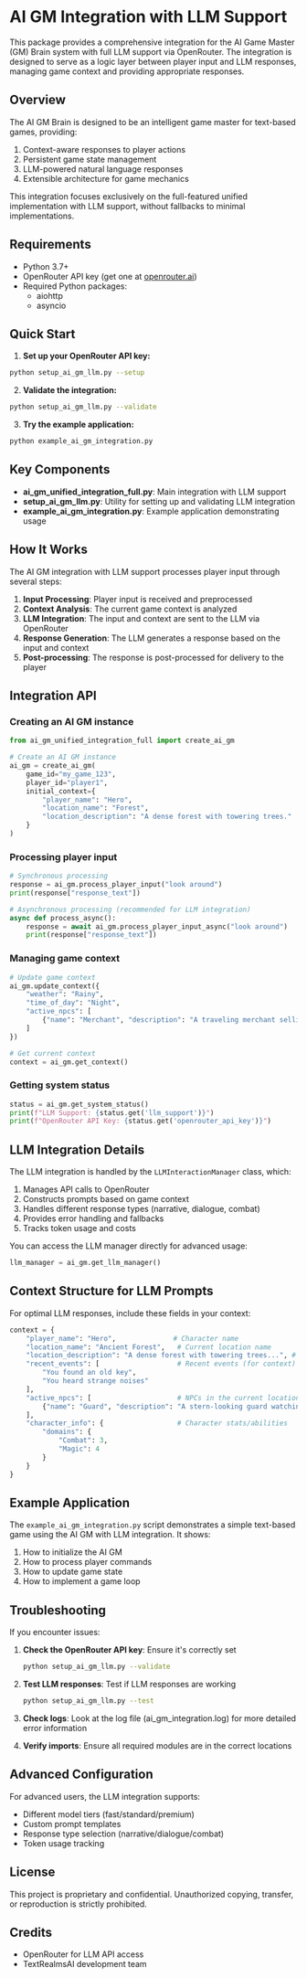 # AI GM Integration with LLM Support

This package provides a comprehensive integration for the AI Game Master (GM) Brain system with full LLM support via OpenRouter. The integration is designed to serve as a logic layer between player input and LLM responses, managing game context and providing appropriate responses.

## Overview

The AI GM Brain is designed to be an intelligent game master for text-based games, providing:

1. Context-aware responses to player actions
2. Persistent game state management
3. LLM-powered natural language responses
4. Extensible architecture for game mechanics

This integration focuses exclusively on the full-featured unified implementation with LLM support, without fallbacks to minimal implementations.

## Requirements

- Python 3.7+
- OpenRouter API key (get one at [openrouter.ai](https://openrouter.ai))
- Required Python packages:
  - aiohttp
  - asyncio

## Quick Start

1. **Set up your OpenRouter API key:**

```bash
python setup_ai_gm_llm.py --setup
```

2. **Validate the integration:**

```bash
python setup_ai_gm_llm.py --validate
```

3. **Try the example application:**

```bash
python example_ai_gm_integration.py
```

## Key Components

- **ai_gm_unified_integration_full.py**: Main integration with LLM support
- **setup_ai_gm_llm.py**: Utility for setting up and validating LLM integration
- **example_ai_gm_integration.py**: Example application demonstrating usage

## How It Works

The AI GM integration with LLM support processes player input through several steps:

1. **Input Processing**: Player input is received and preprocessed
2. **Context Analysis**: The current game context is analyzed
3. **LLM Integration**: The input and context are sent to the LLM via OpenRouter
4. **Response Generation**: The LLM generates a response based on the input and context
5. **Post-processing**: The response is post-processed for delivery to the player

## Integration API

### Creating an AI GM instance

```python
from ai_gm_unified_integration_full import create_ai_gm

# Create an AI GM instance
ai_gm = create_ai_gm(
    game_id="my_game_123",
    player_id="player1",
    initial_context={
        "player_name": "Hero",
        "location_name": "Forest",
        "location_description": "A dense forest with towering trees."
    }
)
```

### Processing player input

```python
# Synchronous processing
response = ai_gm.process_player_input("look around")
print(response["response_text"])

# Asynchronous processing (recommended for LLM integration)
async def process_async():
    response = await ai_gm.process_player_input_async("look around")
    print(response["response_text"])
```

### Managing game context

```python
# Update game context
ai_gm.update_context({
    "weather": "Rainy",
    "time_of_day": "Night",
    "active_npcs": [
        {"name": "Merchant", "description": "A traveling merchant selling goods"}
    ]
})

# Get current context
context = ai_gm.get_context()
```

### Getting system status

```python
status = ai_gm.get_system_status()
print(f"LLM Support: {status.get('llm_support')}")
print(f"OpenRouter API Key: {status.get('openrouter_api_key')}")
```

## LLM Integration Details

The LLM integration is handled by the `LLMInteractionManager` class, which:

1. Manages API calls to OpenRouter
2. Constructs prompts based on game context
3. Handles different response types (narrative, dialogue, combat)
4. Provides error handling and fallbacks
5. Tracks token usage and costs

You can access the LLM manager directly for advanced usage:

```python
llm_manager = ai_gm.get_llm_manager()
```

## Context Structure for LLM Prompts

For optimal LLM responses, include these fields in your context:

```python
context = {
    "player_name": "Hero",              # Character name
    "location_name": "Ancient Forest",   # Current location name
    "location_description": "A dense forest with towering trees...", # Description
    "recent_events": [                   # Recent events (for context)
        "You found an old key",
        "You heard strange noises"
    ],
    "active_npcs": [                     # NPCs in the current location
        {"name": "Guard", "description": "A stern-looking guard watching the gate"}
    ],
    "character_info": {                  # Character stats/abilities
        "domains": {
            "Combat": 3,
            "Magic": 4
        }
    }
}
```

## Example Application

The `example_ai_gm_integration.py` script demonstrates a simple text-based game using the AI GM with LLM integration. It shows:

1. How to initialize the AI GM
2. How to process player commands
3. How to update game state
4. How to implement a game loop

## Troubleshooting

If you encounter issues:

1. **Check the OpenRouter API key**: Ensure it's correctly set
   ```bash
   python setup_ai_gm_llm.py --validate
   ```

2. **Test LLM responses**: Test if LLM responses are working
   ```bash
   python setup_ai_gm_llm.py --test
   ```

3. **Check logs**: Look at the log file (ai_gm_integration.log) for more detailed error information

4. **Verify imports**: Ensure all required modules are in the correct locations

## Advanced Configuration

For advanced users, the LLM integration supports:

- Different model tiers (fast/standard/premium)
- Custom prompt templates
- Response type selection (narrative/dialogue/combat)
- Token usage tracking

## License

This project is proprietary and confidential. Unauthorized copying, transfer, or reproduction is strictly prohibited.

## Credits

- OpenRouter for LLM API access
- TextRealmsAI development team 